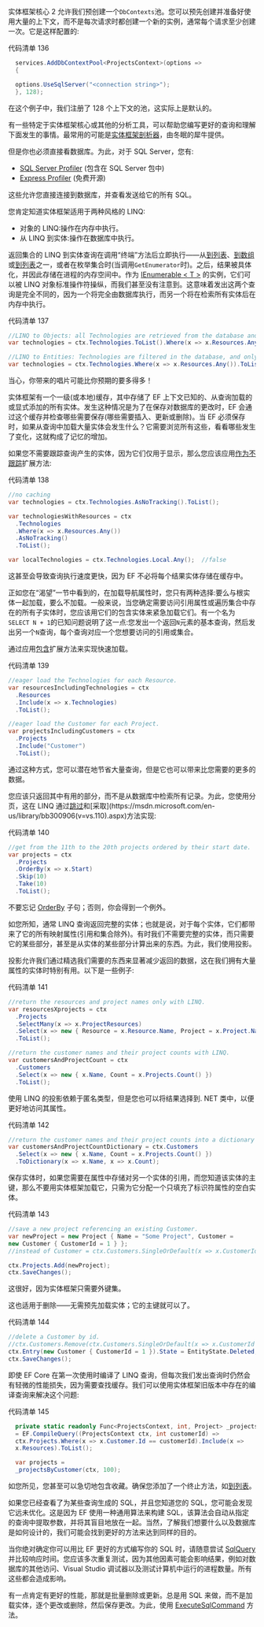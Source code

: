 实体框架核心 2 允许我们预创建一个`DbContexts`池。您可以预先创建并准备好使用大量的上下文，而不是每次请求时都创建一个新的实例，通常每个请求至少创建一次。它是这样配置的:

代码清单 136

```cs
  services.AddDbContextPool<ProjectsContext>(options =>
  {

  options.UseSqlServer("<connection string>");
  }, 128);

```

在这个例子中，我们注册了 128 个上下文的池，这实际上是默认的。

有一些特定于实体框架核心或其他的分析工具，可以帮助您编写更好的查询和理解下面发生的事情。最常用的可能是[实体框架剖析器](https://hibernatingrhinos.com/products/EFProf)，由冬眠的犀牛提供。

但是你也必须直接看数据库。为此，对于 SQL Server，您有:

*   [SQL Server Profiler](https://msdn.microsoft.com/en-us/library/ms181091.aspx) (包含在 SQL Server 包中)
*   [Express Profiler](https://expressprofiler.codeplex.com/) (免费开源)

这些允许您直接连接到数据库，并查看发送给它的所有 SQL。

您肯定知道实体框架适用于两种风格的 LINQ:

*   对象的 LINQ:操作在内存中执行。
*   从 LINQ 到实体:操作在数据库中执行。

返回集合的 LINQ 到实体查询在调用“终端”方法后立即执行——从[到列表](http://msdn.microsoft.com/en-us/library/bb342261.aspx)、[到数组](http://msdn.microsoft.com/en-us/library/bb298736.aspx)或[到列表](http://msdn.microsoft.com/en-us/library/bb548657.aspx)之一，或者在枚举集合时(当调用`GetEnumerator`时)。之后，结果被具体化，并因此存储在进程的内存空间中。作为 [IEnumerable < T >](http://msdn.microsoft.com/en-us/library/9eekhta0.aspx) 的实例，它们可以被 LINQ 对象标准操作符操纵，而我们甚至没有注意到。这意味着发出这两个查询是完全不同的，因为一个将完全由数据库执行，而另一个将在检索所有实体后在内存中执行。

代码清单 137

```cs
//LINQ to Objects: all Technologies are retrieved from the database and filtered in memory.
var technologies = ctx.Technologies.ToList().Where(x => x.Resources.Any());

//LINQ to Entities: Technologies are filtered in the database, and only after retrieved into memory.
var technologies = ctx.Technologies.Where(x => x.Resources.Any()).ToList();

```

当心，你带来的唱片可能比你预期的要多得多！

实体框架有一个一级(或本地)缓存，其中存储了 EF 上下文已知的、从查询加载的或显式添加的所有实体。发生这种情况是为了在保存对数据库的更改时，EF 会通过这个缓存并检查哪些需要保存(哪些需要插入、更新或删除)。当 EF 必须保存时，如果从查询中加载大量实体会发生什么？它需要浏览所有这些，看看哪些发生了变化，这就构成了记忆的增加。

如果您不需要跟踪查询产生的实体，因为它们仅用于显示，那么您应该应用[作为不跟踪](http://msdn.microsoft.com/en-us/library/gg679352.aspx)扩展方法:

代码清单 138

```cs
//no caching
var technologies = ctx.Technologies.AsNoTracking().ToList();

var technologiesWithResources = ctx
  .Technologies
  .Where(x => x.Resources.Any())
  .AsNoTracking()
  .ToList();

var localTechnologies = ctx.Technologies.Local.Any();  //false

```

这甚至会导致查询执行速度更快，因为 EF 不必将每个结果实体存储在缓存中。

正如您在“渴望”一节中看到的，在加载导航属性时，您只有两种选择:要么与根实体一起加载，要么不加载。一般来说，当您确定需要访问引用属性或遍历集合中存在的所有子实体时，您应该用它们的包含实体来紧急加载它们。有一个名为`SELECT N + 1`的已知问题说明了这一点:您发出一个返回`N`元素的基本查询，然后发出另一个`N`查询，每个查询对应一个您想要访问的引用或集合。

通过应用[包含](http://msdn.microsoft.com/en-us/library/system.data.entity.dbextensions.include.aspx)扩展方法来实现快速加载。

代码清单 139

```cs
//eager load the Technologies for each Resource.                      
var resourcesIncludingTechnologies = ctx
  .Resources
  .Include(x => x.Technologies)
  .ToList();

//eager load the Customer for each Project.       
var projectsIncludingCustomers = ctx
  .Projects
  .Include("Customer")
  .ToList();

```

通过这种方式，您可以潜在地节省大量查询，但是它也可以带来比您需要的更多的数据。

您应该只返回其中有用的部分，而不是从数据库中检索所有记录。为此，您使用分页，这在 LINQ 通过[跳过](https://msdn.microsoft.com/en-us/library/bb357513(v=vs.110).aspx)和[采取](https://msdn.microsoft.com/en-us/library/bb300906(v=vs.110).aspx)方法实现:

代码清单 140

```cs
//get from the 11th to the 20th projects ordered by their start date.
var projects = ctx
  .Projects
  .OrderBy(x => x.Start)
  .Skip(10)
  .Take(10)
  .ToList();

```

不要忘记 [OrderBy](https://msdn.microsoft.com/en-us/library/system.linq.queryable.orderby(v=vs.110).aspx) 子句；否则，你会得到一个例外。

如您所知，通常 LINQ 查询返回完整的实体；也就是说，对于每个实体，它们都带来了它的所有映射属性(引用和集合除外)。有时我们不需要完整的实体，而只需要它的某些部分，甚至是从实体的某些部分计算出来的东西。为此，我们使用投影。

投影允许我们通过精选我们需要的东西来显著减少返回的数据，这在我们拥有大量属性的实体时特别有用。以下是一些例子:

代码清单 141

```cs
//return the resources and project names only with LINQ.
var resourcesXprojects = ctx
  .Projects
  .SelectMany(x => x.ProjectResources)
  .Select(x => new { Resource = x.Resource.Name, Project = x.Project.Name })
  .ToList();

//return the customer names and their project counts with LINQ.
var customersAndProjectCount = ctx
  .Customers
  .Select(x => new { x.Name, Count = x.Projects.Count() })
  .ToList();

```

使用 LINQ 的投影依赖于匿名类型，但是您也可以将结果选择到. NET 类中，以便更好地访问其属性。

代码清单 142

```cs
//return the customer names and their project counts into a dictionary with LINQ.
var customersAndProjectCountDictionary = ctx.Customers
  .Select(x => new { x.Name, Count = x.Projects.Count() })
  .ToDictionary(x => x.Name, x => x.Count);

```

保存实体时，如果您需要在属性中存储对另一个实体的引用，而您知道该实体的主键，那么不要用实体框架加载它，只需为它分配一个只填充了标识符属性的空白实体。

代码清单 143

```cs
//save a new project referencing an existing Customer.
var newProject = new Project { Name = "Some Project", Customer = 
new Customer { CustomerId = 1 } };
//instead of Customer = ctx.Customers.SingleOrDefault(x => x.CustomerId == 1)

ctx.Projects.Add(newProject);
ctx.SaveChanges();

```

这很好，因为实体框架只需要外键集。

这也适用于删除——无需预先加载实体；它的主键就可以了。

代码清单 144

```cs
//delete a Customer by id.
//ctx.Customers.Remove(ctx.Customers.SingleOrDefault(x => x.CustomerId == 1));
ctx.Entry(new Customer { CustomerId = 1 }).State = EntityState.Deleted;
ctx.SaveChanges();

```

即使 EF Core 在第一次使用时编译了 LINQ 查询，但每次我们发出查询时仍然会有轻微的性能损失，因为需要查找缓存。我们可以使用实体框架旧版本中存在的编译查询来解决这个问题:

代码清单 145

```cs
  private static readonly Func<ProjectsContext, int, Project> _projectsByCustomer
  = EF.CompileQuery((ProjectsContext ctx, int customerId) =>
  ctx.Projects.Where(x => x.Customer.Id == customerId).Include(x =>
  x.Resources).ToList();

  var projects =
  _projectsByCustomer(ctx, 100);

```

如您所见，您甚至可以急切地包含收藏。确保您添加了一个终止方法，如[到列表](http://msdn.microsoft.com/en-us/library/bb342261.aspx)。

如果您已经查看了为某些查询生成的 SQL，并且您知道您的 SQL，您可能会发现它远未优化。这是因为 EF 使用一种通用算法来构建 SQL，该算法会自动从指定的查询中提取参数，并将其盲目地放在一起。当然，了解我们想要什么以及数据库是如何设计的，我们可能会找到更好的方法来达到同样的目的。

当你绝对确定你可以用比 EF 更好的方式编写你的 SQL 时，请随意尝试 [SqlQuery](http://msdn.microsoft.com/en-us/library/gg696332.aspx) 并比较响应时间。您应该多次重复测试，因为其他因素可能会影响结果，例如对数据库的其他访问、Visual Studio 调试器以及测试计算机中运行的进程数量。所有这些都会造成影响。

有一点肯定有更好的性能，那就是批量删除或更新。总是用 SQL 来做，而不是加载实体，逐个更改或删除，然后保存更改。为此，使用 [ExecuteSqlCommand](http://msdn.microsoft.com/en-us/library/gg679456.aspx) 方法。